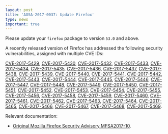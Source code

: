 ```yaml
---
layout: post
title: 'AOSA-2017-0037: Update Firefox'
type: news
important: true
---
```


Please update your `firefox` package to version `53.0` and above.

A recently released version of Firefox has addressed the following security vulnerabilities, assigned with multiple CVE IDs:

[CVE-2017-5429](https://cve.mitre.org/cgi-bin/cvename.cgi?name=CVE-2017-5429), [CVE-2017-5430](https://cve.mitre.org/cgi-bin/cvename.cgi?name=CVE-2017-5430), [CVE-2017-5432](https://cve.mitre.org/cgi-bin/cvename.cgi?name=CVE-2017-5432), [CVE-2017-5433](https://cve.mitre.org/cgi-bin/cvename.cgi?name=CVE-2017-5433), [CVE-2017-5434](https://cve.mitre.org/cgi-bin/cvename.cgi?name=CVE-2017-5434), [CVE-2017-5435](https://cve.mitre.org/cgi-bin/cvename.cgi?name=CVE-2017-5435), [CVE-2017-5436](https://cve.mitre.org/cgi-bin/cvename.cgi?name=CVE-2017-5436), [CVE-2017-5437](https://cve.mitre.org/cgi-bin/cvename.cgi?name=CVE-2017-5437), [CVE-2017-5438](https://cve.mitre.org/cgi-bin/cvename.cgi?name=CVE-2017-5438), [CVE-2017-5439](https://cve.mitre.org/cgi-bin/cvename.cgi?name=CVE-2017-5439), [CVE-2017-5440](https://cve.mitre.org/cgi-bin/cvename.cgi?name=CVE-2017-5440), [CVE-2017-5441](https://cve.mitre.org/cgi-bin/cvename.cgi?name=CVE-2017-5441), [CVE-2017-5442](https://cve.mitre.org/cgi-bin/cvename.cgi?name=CVE-2017-5442), [CVE-2017-5443](https://cve.mitre.org/cgi-bin/cvename.cgi?name=CVE-2017-5443), [CVE-2017-5444](https://cve.mitre.org/cgi-bin/cvename.cgi?name=CVE-2017-5444), [CVE-2017-5445](https://cve.mitre.org/cgi-bin/cvename.cgi?name=CVE-2017-5445), [CVE-2017-5446](https://cve.mitre.org/cgi-bin/cvename.cgi?name=CVE-2017-5446), [CVE-2017-5447](https://cve.mitre.org/cgi-bin/cvename.cgi?name=CVE-2017-5447), [CVE-2017-5448](https://cve.mitre.org/cgi-bin/cvename.cgi?name=CVE-2017-5448), [CVE-2017-5449](https://cve.mitre.org/cgi-bin/cvename.cgi?name=CVE-2017-5449), [CVE-2017-5450](https://cve.mitre.org/cgi-bin/cvename.cgi?name=CVE-2017-5450), [CVE-2017-5451](https://cve.mitre.org/cgi-bin/cvename.cgi?name=CVE-2017-5451), [CVE-2017-5452](https://cve.mitre.org/cgi-bin/cvename.cgi?name=CVE-2017-5452), [CVE-2017-5453](https://cve.mitre.org/cgi-bin/cvename.cgi?name=CVE-2017-5453), [CVE-2017-5454](https://cve.mitre.org/cgi-bin/cvename.cgi?name=CVE-2017-5454), [CVE-2017-5455](https://cve.mitre.org/cgi-bin/cvename.cgi?name=CVE-2017-5455), [CVE-2017-5456](https://cve.mitre.org/cgi-bin/cvename.cgi?name=CVE-2017-5456), [CVE-2017-5458](https://cve.mitre.org/cgi-bin/cvename.cgi?name=CVE-2017-5458), [CVE-2017-5459](https://cve.mitre.org/cgi-bin/cvename.cgi?name=CVE-2017-5459), [CVE-2017-5460](https://cve.mitre.org/cgi-bin/cvename.cgi?name=CVE-2017-5460), [CVE-2017-5461](https://cve.mitre.org/cgi-bin/cvename.cgi?name=CVE-2017-5461), [CVE-2017-5462](https://cve.mitre.org/cgi-bin/cvename.cgi?name=CVE-2017-5462), [CVE-2017-5463](https://cve.mitre.org/cgi-bin/cvename.cgi?name=CVE-2017-5463), [CVE-2017-5464](https://cve.mitre.org/cgi-bin/cvename.cgi?name=CVE-2017-5464), [CVE-2017-5465](https://cve.mitre.org/cgi-bin/cvename.cgi?name=CVE-2017-5465), [CVE-2017-5466](https://cve.mitre.org/cgi-bin/cvename.cgi?name=CVE-2017-5466), [CVE-2017-5467](https://cve.mitre.org/cgi-bin/cvename.cgi?name=CVE-2017-5467), [CVE-2017-5468](https://cve.mitre.org/cgi-bin/cvename.cgi?name=CVE-2017-5468), [CVE-2017-5469](https://cve.mitre.org/cgi-bin/cvename.cgi?name=CVE-2017-5469).

Relevant documentation:

- [Original Mozilla Firefox Security Advisory MFSA2017-10](https://www.mozilla.org/en-US/security/advisories/mfsa2017-10/).